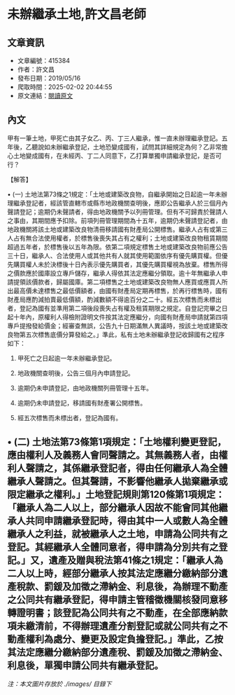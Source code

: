 # 未辦繼承土地,許文昌老師

## 文章資訊
- 文章編號：415384
- 作者：許文昌
- 發布日期：2019/05/16
- 爬取時間：2025-02-02 20:44:55
- 原文連結：[閱讀原文](https://real-estate.get.com.tw/Columns/detail.aspx?no=415384)

## 內文
甲有一筆土地，甲死亡由其子女乙、丙、丁三人繼承，惟一直未辦理繼承登記。五年後，乙聽說如未辦繼承登記，土地恐變成國有，試問其詳細規定為何？乙非常擔心土地變成國有，在未經丙、丁二人同意下，乙打算單獨申請繼承登記，是否可行？

【解答】

• (一) 土地法第73條之1規定：「土地或建築改良物，自繼承開始之日起逾一年未辦理繼承登記者，經該管直轄市或縣市地政機關查明後，應即公告繼承人於三個月內聲請登記；逾期仍未聲請者，得由地政機關予以列冊管理。但有不可歸責於聲請人之事由，其期間應予扣除。前項列冊管理期間為十五年，逾期仍未聲請登記者，由地政機關將該土地或建築改良物清冊移請國有財產局公開標售。繼承人占有或第三人占有無合法使用權者，於標售後喪失其占有之權利；土地或建築改良物租賃期間超過五年者，於標售後以五年為限。依第二項規定標售土地或建築改良物前應公告三十日，繼承人、合法使用人或其他共有人就其使用範圍依序有優先購買權。但優先購買權人未於決標後十日內表示優先購買者，其優先購買權視為放棄。標售所得之價款應於國庫設立專戶儲存，繼承人得依其法定應繼分領取。逾十年無繼承人申請提領該價款者，歸屬國庫。第二項標售之土地或建築改良物無人應買或應買人所出最高價未達標售之最低價額者，由國有財產局定期再標售，於再行標售時，國有財產局應酌減拍賣最低價額，酌減數額不得逾百分之二十。經五次標售而未標出者，登記為國有並準用第二項後段喪失占有權及租賃期限之規定。自登記完畢之日起十年內，原權利人得檢附證明文件按其法定應繼分，向國有財產局申請就第四項專戶提撥發給價金；經審查無誤，公告九十日期滿無人異議時，按該土地或建築改良物第五次標售底價分算發給之。」準此，私有土地未辦繼承登記收歸國有之程序如下：

1. 甲死亡之日起逾一年未辦繼承登記。

2. 地政機關查明後，公告三個月內申請登記。

3. 逾期仍未申請登記，由地政機關列冊管理十五年。

4. 逾期仍未申請登記，移請國有財產署公開標售。

5. 經五次標售而未標出者，登記為國有。

• (二) 土地法第73條第1項規定：「土地權利變更登記，應由權利人及義務人會同聲請之。其無義務人者，由權利人聲請之，其係繼承登記者，得由任何繼承人為全體繼承人聲請之。但其聲請，不影響他繼承人拋棄繼承或限定繼承之權利。」土地登記規則第120條第1項規定：「繼承人為二人以上，部分繼承人因故不能會同其他繼承人共同申請繼承登記時，得由其中一人或數人為全體繼承人之利益，就被繼承人之土地，申請為公同共有之登記。其經繼承人全體同意者，得申請為分別共有之登記。」又，遺產及贈與稅法第41條之1規定：「繼承人為二人以上時，經部分繼承人按其法定應繼分繳納部分遺產稅款、罰鍰及加徵之滯納金、利息後，為辦理不動產之公同共有繼承登記，得申請主管稽徵機關核發同意移轉證明書；該登記為公同共有之不動產，在全部應納款項未繳清前，不得辦理遺產分割登記或就公同共有之不動產權利為處分、變更及設定負擔登記。」準此，乙按其法定應繼分繳納部分遺產稅、罰鍰及加徵之滯納金、利息後，單獨申請公同共有繼承登記。
---
*注：本文圖片存放於 ./images/ 目錄下*
